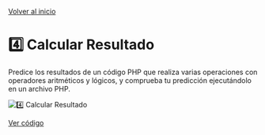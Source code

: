 [Volver al inicio](https://github.com/LoganNDE/Ejercicios-PHP/tree/main/1-Ejercicios/#readme)
# 4️⃣ Calcular Resultado

Predice los resultados de un código PHP que realiza varias operaciones con operadores aritméticos y lógicos, y comprueba tu predicción ejecutándolo en un archivo PHP.

![4️⃣ Calcular Resultado](ruta/a/la/imagen_calcular_resultado.jpg)

[Ver código](https://github.com/LoganNDE/Ejercicios-PHP/tree/main/1-Ejercicios/calcularResultado/calcularResultado.php)
